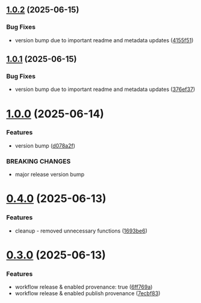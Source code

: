 ## [1.0.2](https://github.com/JairajJangle/react-native-navigation-mode/compare/v1.0.1...v1.0.2) (2025-06-15)


### Bug Fixes

* version bump due to important readme and metadata updates ([4155f51](https://github.com/JairajJangle/react-native-navigation-mode/commit/4155f51cdf02964d1e2ff12b207b1bf334056de5))

## [1.0.1](https://github.com/JairajJangle/react-native-navigation-mode/compare/v1.0.0...v1.0.1) (2025-06-15)


### Bug Fixes

* version bump due to important readme and metadata updates ([376ef37](https://github.com/JairajJangle/react-native-navigation-mode/commit/376ef37fc84528d06239ef2098ac99661d195fb1))

# [1.0.0](https://github.com/JairajJangle/react-native-navigation-mode/compare/v0.4.0...v1.0.0) (2025-06-14)


### Features

* version bump ([d078a2f](https://github.com/JairajJangle/react-native-navigation-mode/commit/d078a2fb246fe1343b1cf3c47b8a4b4db57db8ae))


### BREAKING CHANGES

* major release version bump

# [0.4.0](https://github.com/JairajJangle/react-native-navigation-mode/compare/v0.3.0...v0.4.0) (2025-06-13)


### Features

* cleanup - removed unnecessary functions ([1693be6](https://github.com/JairajJangle/react-native-navigation-mode/commit/1693be6dc1d34a57d47f51aeda12fb7e45b9df5c))

# [0.3.0](https://github.com/JairajJangle/react-native-navigation-mode/compare/v0.2.0...v0.3.0) (2025-06-13)


### Features

* workflow release & enabled     provenance: true ([6ff769a](https://github.com/JairajJangle/react-native-navigation-mode/commit/6ff769a9d5f4e6df128f538ad73266bbdd8e8f9e))
* workflow release & enabled publish provenance ([7ecbf83](https://github.com/JairajJangle/react-native-navigation-mode/commit/7ecbf83e1433bb1c8a89468a75fcbe5ce529422c))
